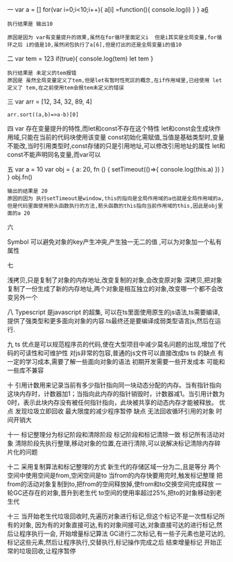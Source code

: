 一
    var a = []
    for(var i=0;i<10;i++){
        a[i] =function(){
            console.log(i)
        }
    }
    a[6]()

    执行结果是 输出10

    原因是因为 var有变量提升的效果,虽然在for循环里面定义i  但是i其实是全局变量,for循环之后 i的值是10,虽然闭包执行了a[6],但是打出的还是全局变量i的值10

二
    var tem = 123
    if(true){
        console.log(tem)
        let tem
    }

    执行结果是 未定义的tem报错
    原因是 虽然全局变量定义了tem,但是let有暂时性死区的概念,在if作用域里,已经使用 let 定义了 tem,在之前使用tem会报tem未定义的错误

三
    var arr = [12, 34, 32, 89, 4]

    arr.sort((a,b)=>a-b)[0]


四 
    var  存在变量提升的特性,而let和const不存在这个特性
    let和const会生成块作用域,只能在当前的代码块使用该变量
    const初始化需赋值,当值是基础类型时,变量不能改,当时引用类型时,const存储的只是引用地址,可以修改引用地址的属性
    let和const不能声明同名变量,而var可以

五
    var a = 10
    var obj = {
        a: 20,
        fn () {
            setTimeout(()=>{
                console.log(this.a)
            })
        }
    }
    obj.fn()

    输出的结果是 20
    原因的因为 执行setTimeout是window,this的指向是全局作用域的a也就是全局作用域的a,但是代码里面使用箭头函数执行的方法,箭头函数的this指向当前作用域的this,因此是obj里面的a 20

六

Symbol 可以避免对象的key产生冲突,产生独一无二的值 ,可以为对象加一个私有属性

七

浅拷贝,只是复制了对象的内存地址,改变复制的对象,会改变原对象
深拷贝,把对象复制了一份生成了新的内存地址,两个对象是相互独立的对象,改变哪一个都不会改变另外一个

八
Typescript 是javascript 的超集, 可以在ts里面使用原生的js语法,ts需要编译,提供了强类型和更多面向对象的内容.ts最终还是要编译成弱类型语言js,然后在运行.

九
ts 优点是可以规范程序员的代码,使在大型项目中减少莫名问题的出现,增加了代码的可读性和可维护性
对js非常的包容,普通的js文件可以直接改成ts
ts 的缺点
    有一定的学习成本,需要了解一些面向对象的语法
    初期开发需要一些开发成本
    可能和一些库不兼容

十
引用计数用来记录当前有多少指针指向同一块动态分配的内存。当有指针指向这块内存时，计数器加1；当指向此内存的指针销毁时，计数器减1。当引用计数为0时，表示此块内存没有被任何指针指向，此块被共享的动态内存才能被释放。
优点
发现垃圾立即回收
最大限度的减少程序暂停
缺点
无法回收循环引用的对象
时间开销大

十一
标记整理分为标记阶段和清除阶段
标记阶段和标记清除一致 标记所有活动对象
清除阶段先执行整理,移动对象的位置,在进行清除,可以说解决标记清除内存碎片化的问题

十二
采用复制算法和标记整理的方式
新生代的存储区域一分为二,且是等分
两个空间中使用空间是from,空闲空间是to
当from的内存快要用完时,触发标记整理
把from的活动对象复制到to,把from的空间释放掉,使from和to交换空间完成释放
一轮GC还存在的对象,晋升到老生代
to空间的使用率超过25%,把to的对象移动到老生代

十三
    当开始老生代垃圾回收时,先遍历对象进行标记,但这个标记不是一次性标记所有的对象,
    因为有的对象直接可达,有的对象间接可达,对象直接可达的进行标记,然后让程序执行一会,
    开始增量标记算法
    GC进行二次标记,有一些子元素也是可达的,标记这些元素,然后让程序执行,交替执行,标记操作完成之后
    结束增量标记
    开始正常的垃圾回收,让程序暂停



